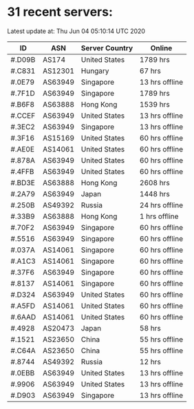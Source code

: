 # 31 recent servers:

Latest update at: Thu Jun 04 05:10:14 UTC 2020

| ID | ASN | Server Country | Online |
| -- | --- | -------------- | ------ |
| #.D09B | AS174 | United States | 1789 hrs |
| #.C831 | AS12301 | Hungary | 67 hrs |
| #.0E79 | AS63949 | Singapore | 13 hrs offline |
| #.7F1D | AS63949 | Singapore | 1789 hrs |
| #.B6F8 | AS63888 | Hong Kong | 1539 hrs |
| #.CCEF | AS63949 | United States | 13 hrs offline |
| #.3EC2 | AS63949 | Singapore | 13 hrs offline |
| #.3F16 | AS15169 | United States | 60 hrs offline |
| #.AE0E | AS14061 | United States | 60 hrs offline |
| #.878A | AS63949 | United States | 60 hrs offline |
| #.4FFB | AS63949 | United States | 60 hrs offline |
| #.BD3E | AS63888 | Hong Kong | 2608 hrs |
| #.2A79 | AS63949 | Japan | 1448 hrs |
| #.250B | AS49392 | Russia | 24 hrs offline |
| #.33B9 | AS63888 | Hong Kong | 1 hrs offline |
| #.70F2 | AS63949 | Singapore | 60 hrs offline |
| #.5516 | AS63949 | Singapore | 60 hrs offline |
| #.037A | AS14061 | Singapore | 60 hrs offline |
| #.A1C3 | AS14061 | Singapore | 60 hrs offline |
| #.37F6 | AS63949 | Singapore | 60 hrs offline |
| #.8137 | AS14061 | Singapore | 60 hrs offline |
| #.D324 | AS63949 | United States | 60 hrs offline |
| #.A5FD | AS14061 | United States | 60 hrs offline |
| #.6AAD | AS14061 | United States | 60 hrs offline |
| #.4928 | AS20473 | Japan | 58 hrs |
| #.1521 | AS23650 | China | 55 hrs offline |
| #.C64A | AS23650 | China | 55 hrs offline |
| #.8744 | AS49392 | Russia | 12 hrs |
| #.0EBB | AS63949 | United States | 13 hrs offline |
| #.9906 | AS63949 | United States | 13 hrs offline |
| #.D903 | AS63949 | Singapore | 13 hrs offline |

